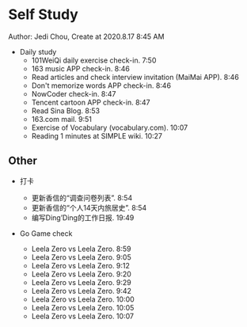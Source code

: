 # Self Study

Author: Jedi Chou, Create at 2020.8.17 8:45 AM

* Daily study
  * 101WeiQi daily exercise check-in. 7:50
  * 163 music APP check-in. 8:46
  * Read articles and check interview invitation (MaiMai APP). 8:46
  * Don't memorize words APP check-in. 8:46
  * NowCoder check-in. 8:47
  * Tencent cartoon APP check-in. 8:47
  * Read Sina Blog. 8:53
  * 163.com mail. 9:51
  * Exercise of Vocabulary (vocabulary.com). 10:07
  * Reading 1 minutes at SIMPLE wiki. 10:27

## Other

* 打卡
  * 更新香信的“调查问卷列表”. 8:54
  * 更新香信的“个人14天内旅居史”. 8:54
  * 编写Ding’Ding的工作日报. 19:49

* Go Game check
  * Leela Zero vs Leela Zero. 8:59
  * Leela Zero vs Leela Zero. 9:05
  * Leela Zero vs Leela Zero. 9:12
  * Leela Zero vs Leela Zero. 9:20
  * Leela Zero vs Leela Zero. 9:29
  * Leela Zero vs Leela Zero. 9:42
  * Leela Zero vs Leela Zero. 10:00
  * Leela Zero vs Leela Zero. 10:05
  * Leela Zero vs Leela Zero. 10:07
